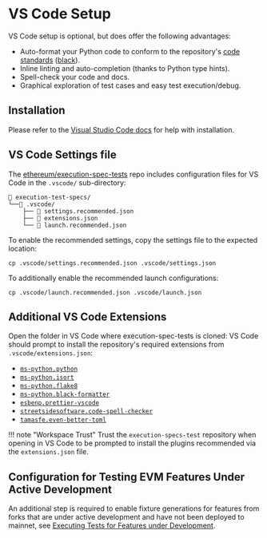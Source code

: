 # VS Code Setup

VS Code setup is optional, but does offer the following advantages:

- Auto-format your Python code to conform to the repository's [code standards](../writing_tests/code_standards.md) ([black](https://black.readthedocs.io/en/stable/)).
- Inline linting and auto-completion (thanks to Python type hints).
- Spell-check your code and docs.
- Graphical exploration of test cases and easy test execution/debug.

## Installation

Please refer to the [Visual Studio Code docs](https://code.visualstudio.com/docs/setup/setup-overview) for help with installation.

## VS Code Settings file

The [ethereum/execution-spec-tests](https://github.com/ethereum/execution-spec-tests) repo includes configuration files for VS Code in the `.vscode/` sub-directory:

```text
📁 execution-test-specs/
└──📁 .vscode/
    ├── 📄 settings.recommended.json
    ├── 📄 extensions.json
    └── 📄 launch.recommended.json
```

To enable the recommended settings, copy the settings file to the expected location:

```console
cp .vscode/settings.recommended.json .vscode/settings.json
```

To additionally enable the recommended launch configurations:

```console
cp .vscode/launch.recommended.json .vscode/launch.json
```

## Additional VS Code Extensions

Open the folder in VS Code where execution-spec-tests is cloned: VS Code should prompt to install the repository's required extensions from `.vscode/extensions.json`:

- [`ms-python.python`](https://marketplace.visualstudio.com/items?itemName=ms-python.python)
- [`ms-python.isort`](https://marketplace.visualstudio.com/items?itemName=ms-python.isort)
- [`ms-python.flake8`](https://marketplace.visualstudio.com/items?itemName=ms-python.flake8)
- [`ms-python.black-formatter`](https://marketplace.visualstudio.com/items?itemName=ms-python.black-formatter)
- [`esbenp.prettier-vscode`](https://marketplace.visualstudio.com/items?itemName=esbenp.prettier-vscode)
- [`streetsidesoftware.code-spell-checker`](https://marketplace.visualstudio.com/items?itemName=streetsidesoftware.code-spell-checker)
- [`tamasfe.even-better-toml`](https://marketplace.visualstudio.com/items?itemName=tamasfe.even-better-toml)

!!! note "Workspace Trust"
Trust the `execution-specs-test` repository when opening in VS Code to be prompted to install the plugins recommended via the `extensions.json` file.

## Configuration for Testing EVM Features Under Active Development

An additional step is required to enable fixture generations for features from forks that are under active development and have not been deployed to mainnet, see [Executing Tests for Features under Development](../filling_tests/filling_tests_dev_fork.md#vs-code-setup).
